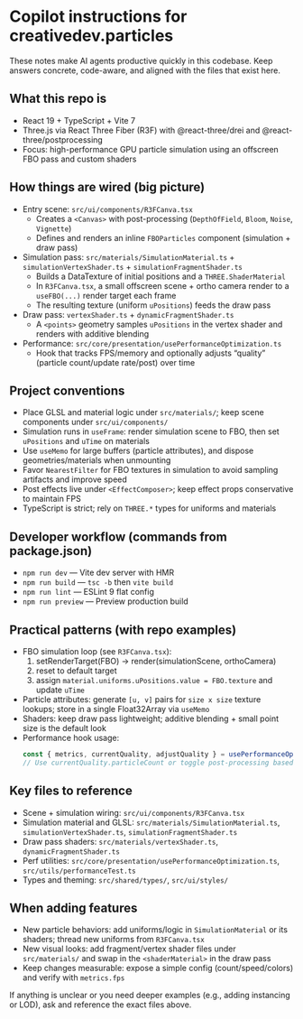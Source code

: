 # Copilot instructions for creativedev.particles

These notes make AI agents productive quickly in this codebase. Keep answers concrete, code-aware, and aligned with the files that exist here.

## What this repo is
- React 19 + TypeScript + Vite 7
- Three.js via React Three Fiber (R3F) with @react-three/drei and @react-three/postprocessing
- Focus: high-performance GPU particle simulation using an offscreen FBO pass and custom shaders

## How things are wired (big picture)
- Entry scene: `src/ui/components/R3FCanva.tsx`
	- Creates a `<Canvas>` with post-processing (`DepthOfField`, `Bloom`, `Noise`, `Vignette`)
	- Defines and renders an inline `FBOParticles` component (simulation + draw pass)
- Simulation pass: `src/materials/SimulationMaterial.ts` + `simulationVertexShader.ts` + `simulationFragmentShader.ts`
	- Builds a DataTexture of initial positions and a `THREE.ShaderMaterial`
	- In `R3FCanva.tsx`, a small offscreen scene + ortho camera render to a `useFBO(...)` render target each frame
	- The resulting texture (uniform `uPositions`) feeds the draw pass
- Draw pass: `vertexShader.ts` + `dynamicFragmentShader.ts`
	- A `<points>` geometry samples `uPositions` in the vertex shader and renders with additive blending
- Performance: `src/core/presentation/usePerformanceOptimization.ts`
	- Hook that tracks FPS/memory and optionally adjusts “quality” (particle count/update rate/post) over time

## Project conventions
- Place GLSL and material logic under `src/materials/`; keep scene components under `src/ui/components/`
- Simulation runs in `useFrame`: render simulation scene to FBO, then set `uPositions` and `uTime` on materials
- Use `useMemo` for large buffers (particle attributes), and dispose geometries/materials when unmounting
- Favor `NearestFilter` for FBO textures in simulation to avoid sampling artifacts and improve speed
- Post effects live under `<EffectComposer>`; keep effect props conservative to maintain FPS
- TypeScript is strict; rely on `THREE.*` types for uniforms and materials

## Developer workflow (commands from package.json)
- `npm run dev` — Vite dev server with HMR
- `npm run build` — `tsc -b` then `vite build`
- `npm run lint` — ESLint 9 flat config
- `npm run preview` — Preview production build

## Practical patterns (with repo examples)
- FBO simulation loop (see `R3FCanva.tsx`):
	1) setRenderTarget(FBO) → render(simulationScene, orthoCamera)
	2) reset to default target
	3) assign `material.uniforms.uPositions.value = FBO.texture` and update `uTime`
- Particle attributes: generate `[u, v]` pairs for `size x size` texture lookups; store in a single Float32Array via `useMemo`
- Shaders: keep draw pass lightweight; additive blending + small point size is the default look
- Performance hook usage:
	```ts
	const { metrics, currentQuality, adjustQuality } = usePerformanceOptimization({ targetFps: 60 })
	// Use currentQuality.particleCount or toggle post-processing based on metrics
	```

## Key files to reference
- Scene + simulation wiring: `src/ui/components/R3FCanva.tsx`
- Simulation material and GLSL: `src/materials/SimulationMaterial.ts`, `simulationVertexShader.ts`, `simulationFragmentShader.ts`
- Draw pass shaders: `src/materials/vertexShader.ts`, `dynamicFragmentShader.ts`
- Perf utilities: `src/core/presentation/usePerformanceOptimization.ts`, `src/utils/performanceTest.ts`
- Types and theming: `src/shared/types/`, `src/ui/styles/`

## When adding features
- New particle behaviors: add uniforms/logic in `SimulationMaterial` or its shaders; thread new uniforms from `R3FCanva.tsx`
- New visual looks: add fragment/vertex shader files under `src/materials/` and swap in the `<shaderMaterial>` in the draw pass
- Keep changes measurable: expose a simple config (count/speed/colors) and verify with `metrics.fps`

If anything is unclear or you need deeper examples (e.g., adding instancing or LOD), ask and reference the exact files above.
